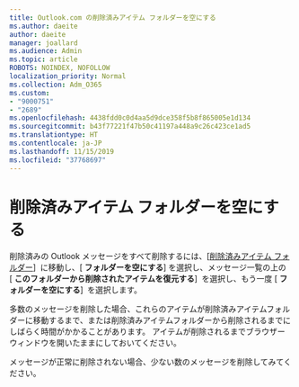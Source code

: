 ```yaml
---
title: Outlook.com の削除済みアイテム フォルダーを空にする
ms.author: daeite
author: daeite
manager: joallard
ms.audience: Admin
ms.topic: article
ROBOTS: NOINDEX, NOFOLLOW
localization_priority: Normal
ms.collection: Adm_O365
ms.custom:
- "9000751"
- "2689"
ms.openlocfilehash: 4438fdd0c0d4aa5d9dce358f5b8f865005e1d134
ms.sourcegitcommit: b43f77221f47b50c41197a448a9c26c423ce1ad5
ms.translationtype: HT
ms.contentlocale: ja-JP
ms.lasthandoff: 11/15/2019
ms.locfileid: "37768697"
---
```

# <a name="empty-the-deleted-items-folder"></a>削除済みアイテム フォルダーを空にする

削除済みの Outlook メッセージをすべて削除するには、[[削除済みアイテム フォルダー](https://outlook.live.com/mail/deleteditems)]  に移動し、[ **フォルダーを空にする**] を選択し、メッセージ一覧の上の [ **このフォルダーから削除されたアイテムを復元する**]  を選択し、もう一度 [ **フォルダーを空にする**]  を選択します。

多数のメッセージを削除した場合、これらのアイテムが削除済みアイテムフォルダーに移動するまで、または削除済みアイテムフォルダーから削除されるまでにしばらく時間がかかることがあります。 アイテムが削除されるまでブラウザー ウィンドウを開いたままにしておいてください。

メッセージが正常に削除されない場合、少ない数のメッセージを削除してみてください。
